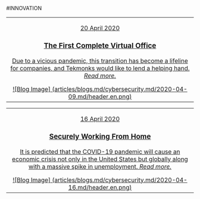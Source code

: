 <div class="bloglists" markdown="1">
#INNOVATION

|   |
|:------------:|
|<a href="https://tekmonks.com/blogs/the-first-complete-virtual-office"><p class="date">20 April 2020</p><div class="bloglist"><h3>The First Complete Virtual Office</h3><p>Due to a vicious pandemic, this transition has become a lifeline for companies, and Tekmonks would like to lend a helping hand. *Read more.*</p></div> ![Blog Image] (articles/blogs.md/cybersecurity.md/2020-04-09.md/header.en.png)</a>|

|   |
|:------------:|
|<a href="https://tekmonks.com/blogs/securely-working-from-home"><p class="date">16 April 2020</p><div class="bloglist"><h3>Securely Working From Home</h3><p>It is predicted that the COVID-19 pandemic will cause an economic crisis not only in the United States but globally along with a massive spike in unemployment. *Read more.*</p></div> ![Blog Image] (articles/blogs.md/cybersecurity.md/2020-04-16.md/header.en.png)</a>|
</div>